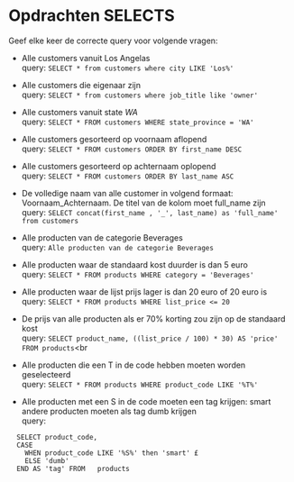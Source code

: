 # Opdrachten SELECTS
Geef elke keer de correcte query voor volgende vragen:

- Alle customers vanuit Los Angelas<br>
  query: ```SELECT * from customers where city LIKE 'Los%'``` <br>

- Alle customers die eigenaar zijn<br>
  query:  ```SELECT * from customers where job_title like 'owner'```<br>
 
- Alle customers vanuit state *WA*<br>
  query: ```SELECT * FROM customers WHERE state_province = 'WA'```<br>

- Alle customers gesorteerd op voornaam aflopend<br>
  query: ```SELECT * FROM customers ORDER BY first_name DESC```<br>

- Alle customers gesorteerd op achternaam oplopend<br>
  query: ```SELECT * FROM customers ORDER BY last_name ASC```<br>

- De volledige naam van alle customer in volgend formaat: Voornaam_Achternaam. De titel van de kolom moet full_name zijn <br>
  query: ```SELECT concat(first_name , '_', last_name) as 'full_name' from customers``` <br>

- Alle producten van de categorie Beverages<br>
  query: ```Alle producten van de categorie Beverages```<br>

- Alle producten waar de standaard kost duurder is dan 5 euro<br>
  query: ```SELECT * FROM products WHERE category = 'Beverages'```

- Alle producten waar de lijst prijs lager is dan 20 euro of 20 euro is<br>
  query: ```SELECT * FROM products WHERE list_price <= 20```

- De prijs van alle producten als er 70% korting zou zijn op de standaard kost<br>
  query: ```SELECT product_name, ((list_price / 100) * 30) AS 'price'  FROM products```<br

- Alle producten die een T in de code hebben moeten worden geselecteerd<br>
  query: ```SELECT * FROM products WHERE product_code LIKE '%T%' ```<br>

- Alle producten met een S in de code moeten een tag krijgen: smart andere producten moeten als tag dumb krijgen <br>
  query: 
```
  SELECT product_code, 
  CASE 
    WHEN product_code LIKE '%S%' then 'smart' £
    ELSE 'dumb' 
  END AS 'tag' FROM   products
```
